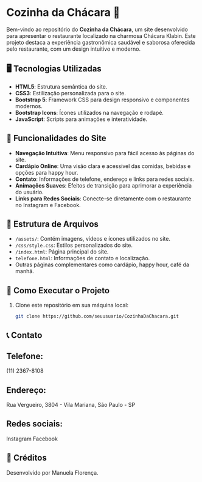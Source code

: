 # Cozinha da Chácara 🌿

Bem-vindo ao repositório do **Cozinha da Chácara**, um site desenvolvido para apresentar o restaurante localizado na charmosa Chácara Klabin. Este projeto destaca a experiência gastronômica saudável e saborosa oferecida pelo restaurante, com um design intuitivo e moderno.

## 🖥️ Tecnologias Utilizadas

- **HTML5**: Estrutura semântica do site.
- **CSS3**: Estilização personalizada para o site.
- **Bootstrap 5**: Framework CSS para design responsivo e componentes modernos.
- **Bootstrap Icons**: Ícones utilizados na navegação e rodapé.
- **JavaScript**: Scripts para animações e interatividade.

## 📑 Funcionalidades do Site

- **Navegação Intuitiva**: Menu responsivo para fácil acesso às páginas do site.
- **Cardápio Online**: Uma visão clara e acessível das comidas, bebidas e opções para happy hour.
- **Contato**: Informações de telefone, endereço e links para redes sociais.
- **Animações Suaves**: Efeitos de transição para aprimorar a experiência do usuário.
- **Links para Redes Sociais**: Conecte-se diretamente com o restaurante no Instagram e Facebook.

## 📂 Estrutura de Arquivos

- `/assets/`: Contém imagens, vídeos e ícones utilizados no site.
- `/css/style.css`: Estilos personalizados do site.
- `/index.html`: Página principal do site.
- `telefone.html`: Informações de contato e localização.
- Outras páginas complementares como cardápio, happy hour, café da manhã.

## 🚀 Como Executar o Projeto

1. Clone este repositório em sua máquina local:
   ```bash
   git clone https://github.com/seuusuario/CozinhaDaChacara.git

## 📞 Contato
## Telefone:
(11) 2367-8108
## Endereço:
Rua Vergueiro, 3804 - Vila Mariana, São Paulo - SP
## Redes sociais:
Instagram
Facebook
## 📝 Créditos
Desenvolvido por Manuela Florença.
